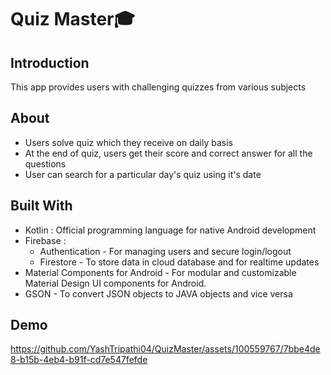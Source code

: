 # Quiz Master🎓

## Introduction
This app provides users with challenging quizzes from various subjects

## About
- Users solve quiz which they receive on daily basis
- At the end of quiz, users get their score and correct answer for all the questions
- User can search for a particular day's quiz using it's date

## Built With
- Kotlin : Official programming language for native Android development
- Firebase :
  - Authentication - For managing users and secure login/logout
  - Firestore - To store data in cloud database and for realtime updates
- Material Components for Android - For modular and customizable Material Design UI components for Android.
- GSON - To convert JSON objects to JAVA objects and vice versa
  
## Demo
https://github.com/YashTripathi04/QuizMaster/assets/100559767/7bbe4de8-b15b-4eb4-b91f-cd7e547fefde

